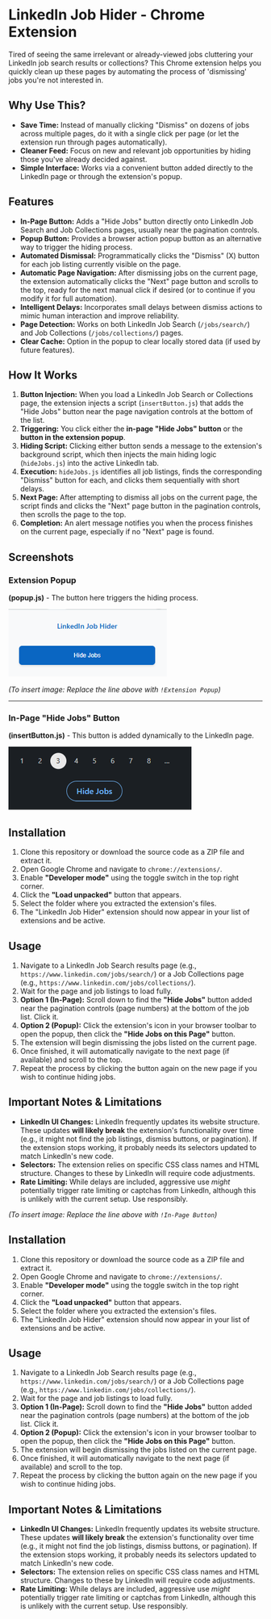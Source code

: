 # LinkedIn Job Hider - Chrome Extension

Tired of seeing the same irrelevant or already-viewed jobs cluttering your LinkedIn job search results or collections? This Chrome extension helps you quickly clean up these pages by automating the process of 'dismissing' jobs you're not interested in.

## Why Use This?

*   **Save Time:** Instead of manually clicking "Dismiss" on dozens of jobs across multiple pages, do it with a single click per page (or let the extension run through pages automatically).
*   **Cleaner Feed:** Focus on new and relevant job opportunities by hiding those you've already decided against.
*   **Simple Interface:** Works via a convenient button added directly to the LinkedIn page or through the extension's popup.

## Features

*   **In-Page Button:** Adds a "Hide Jobs" button directly onto LinkedIn Job Search and Job Collections pages, usually near the pagination controls.
*   **Popup Button:** Provides a browser action popup button as an alternative way to trigger the hiding process.
*   **Automated Dismissal:** Programmatically clicks the "Dismiss" (X) button for each job listing currently visible on the page.
*   **Automatic Page Navigation:** After dismissing jobs on the current page, the extension automatically clicks the "Next" page button and scrolls to the top, ready for the next manual click if desired (or to continue if you modify it for full automation).
*   **Intelligent Delays:** Incorporates small delays between dismiss actions to mimic human interaction and improve reliability.
*   **Page Detection:** Works on both LinkedIn Job Search (`/jobs/search/`) and Job Collections (`/jobs/collections/`) pages.
*   **Clear Cache:** Option in the popup to clear locally stored data (if used by future features).

## How It Works

1.  **Button Injection:** When you load a LinkedIn Job Search or Collections page, the extension injects a script (`insertButton.js`) that adds the "Hide Jobs" button near the page navigation controls at the bottom of the list.
2.  **Triggering:** You click either the **in-page "Hide Jobs" button** or the **button in the extension popup**.
3.  **Hiding Script:** Clicking either button sends a message to the extension's background script, which then injects the main hiding logic (`hideJobs.js`) into the active LinkedIn tab.
4.  **Execution:** `hideJobs.js` identifies all job listings, finds the corresponding "Dismiss" button for each, and clicks them sequentially with short delays.
5.  **Next Page:** After attempting to dismiss all jobs on the current page, the script finds and clicks the "Next" page button in the pagination controls, then scrolls the page to the top.
6.  **Completion:** An alert message notifies you when the process finishes on the current page, especially if no "Next" page is found.

## Screenshots

### Extension Popup

**(popup.js)** - The button here triggers the hiding process.

![Extension Popup Example](https://github.com/MaffyxProjects/LinkedIn-Job-Hider/blob/main/images/Screenshot%202025-04-22%20151031.png?raw=true)

*(To insert image: Replace the line above with `!Extension Popup`)*

---

### In-Page "Hide Jobs" Button

**(insertButton.js)** - This button is added dynamically to the LinkedIn page.

![Injected Button Example](https://github.com/MaffyxProjects/LinkedIn-Job-Hider/blob/main/images/Screenshot%202025-04-22%20151021.png?raw=true)

## Installation

1.  Clone this repository or download the source code as a ZIP file and extract it.
2.  Open Google Chrome and navigate to `chrome://extensions/`.
3.  Enable **"Developer mode"** using the toggle switch in the top right corner.
4.  Click the **"Load unpacked"** button that appears.
5.  Select the folder where you extracted the extension's files.
6.  The "LinkedIn Job Hider" extension should now appear in your list of extensions and be active.

## Usage

1.  Navigate to a LinkedIn Job Search results page (e.g., `https://www.linkedin.com/jobs/search/`) or a Job Collections page (e.g., `https://www.linkedin.com/jobs/collections/`).
2.  Wait for the page and job listings to load fully.
3.  **Option 1 (In-Page):** Scroll down to find the **"Hide Jobs"** button added near the pagination controls (page numbers) at the bottom of the job list. Click it.
4.  **Option 2 (Popup):** Click the extension's icon in your browser toolbar to open the popup, then click the **"Hide Jobs on this Page"** button.
5.  The extension will begin dismissing the jobs listed on the current page.
6.  Once finished, it will automatically navigate to the next page (if available) and scroll to the top.
7.  Repeat the process by clicking the button again on the new page if you wish to continue hiding jobs.

## Important Notes & Limitations

*   **LinkedIn UI Changes:** LinkedIn frequently updates its website structure. These updates **will likely break** the extension's functionality over time (e.g., it might not find the job listings, dismiss buttons, or pagination). If the extension stops working, it probably needs its selectors updated to match LinkedIn's new code.
*   **Selectors:** The extension relies on specific CSS class names and HTML structure. Changes to these by LinkedIn will require code adjustments.
*   **Rate Limiting:** While delays are included, aggressive use *might* potentially trigger rate limiting or captchas from LinkedIn, although this is unlikely with the current setup. Use responsibly.


*(To insert image: Replace the line above with `!In-Page Button`)*

## Installation

1.  Clone this repository or download the source code as a ZIP file and extract it.
2.  Open Google Chrome and navigate to `chrome://extensions/`.
3.  Enable **"Developer mode"** using the toggle switch in the top right corner.
4.  Click the **"Load unpacked"** button that appears.
5.  Select the folder where you extracted the extension's files.
6.  The "LinkedIn Job Hider" extension should now appear in your list of extensions and be active.

## Usage

1.  Navigate to a LinkedIn Job Search results page (e.g., `https://www.linkedin.com/jobs/search/`) or a Job Collections page (e.g., `https://www.linkedin.com/jobs/collections/`).
2.  Wait for the page and job listings to load fully.
3.  **Option 1 (In-Page):** Scroll down to find the **"Hide Jobs"** button added near the pagination controls (page numbers) at the bottom of the job list. Click it.
4.  **Option 2 (Popup):** Click the extension's icon in your browser toolbar to open the popup, then click the **"Hide Jobs on this Page"** button.
5.  The extension will begin dismissing the jobs listed on the current page.
6.  Once finished, it will automatically navigate to the next page (if available) and scroll to the top.
7.  Repeat the process by clicking the button again on the new page if you wish to continue hiding jobs.

## Important Notes & Limitations

*   **LinkedIn UI Changes:** LinkedIn frequently updates its website structure. These updates **will likely break** the extension's functionality over time (e.g., it might not find the job listings, dismiss buttons, or pagination). If the extension stops working, it probably needs its selectors updated to match LinkedIn's new code.
*   **Selectors:** The extension relies on specific CSS class names and HTML structure. Changes to these by LinkedIn will require code adjustments.
*   **Rate Limiting:** While delays are included, aggressive use *might* potentially trigger rate limiting or captchas from LinkedIn, although this is unlikely with the current setup. Use responsibly.
